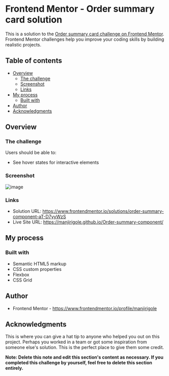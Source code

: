 # Frontend Mentor - Order summary card solution

This is a solution to the [Order summary card challenge on Frontend Mentor](https://www.frontendmentor.io/challenges/order-summary-component-QlPmajDUj). Frontend Mentor challenges help you improve your coding skills by building realistic projects. 

## Table of contents

- [Overview](#overview)
  - [The challenge](#the-challenge)
  - [Screenshot](#screenshot)
  - [Links](#links)
- [My process](#my-process)
  - [Built with](#built-with)
- [Author](#author)
- [Acknowledgments](#acknowledgments)


## Overview

### The challenge

Users should be able to:

- See hover states for interactive elements

### Screenshot

![image](https://github.com/user-attachments/assets/00a7fa55-d1c5-48c8-9873-077d6d147e93)


### Links

- Solution URL: https://www.frontendmentor.io/solutions/order-summary-component-aT-D7yyWzS
- Live Site URL: https://manjirigole.github.io/Order-summary-component/

## My process

### Built with

- Semantic HTML5 markup
- CSS custom properties
- Flexbox
- CSS Grid


## Author

- Frontend Mentor - https://www.frontendmentor.io/profile/manjirigole


## Acknowledgments

This is where you can give a hat tip to anyone who helped you out on this project. Perhaps you worked in a team or got some inspiration from someone else's solution. This is the perfect place to give them some credit.

**Note: Delete this note and edit this section's content as necessary. If you completed this challenge by yourself, feel free to delete this section entirely.**
